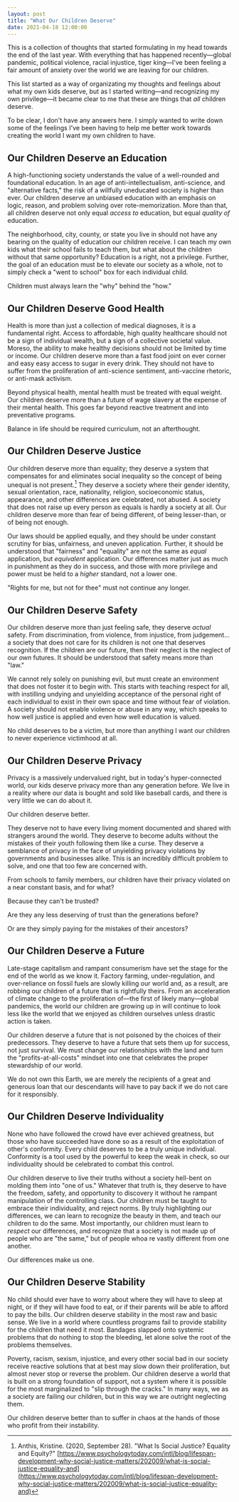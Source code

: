 ```yaml
---
layout: post
title: "What Our Children Deserve"
date: 2021-04-18 12:00:00
---
```


This is a collection of thoughts that started formulating in my head towards the end of the last year. With everything that has happened recently—global pandemic, political violence, racial injustice, tiger king—I've been feeling a fair amount of anxiety over the world we are leaving for our children.

This list started as a way of organizating my thoughts and feelings about what my own kids deserve, but as I started writing—and recognizing my own privilege—it became clear to me that these are things that _all_ children deserve.

To be clear, I don't have any answers here. I simply wanted to write down some of the feelings I've been having to help me better work towards creating the world I want my own children to have.

## Our Children Deserve an Education

A high-functioning society understands the value of a well-rounded and foundational education. In an age of anti-intellectualism, anti-science, and "alternative facts," the risk of a willfully uneducated society is higher than ever. Our children deserve an unbiased education with an emphasis on logic, reason, and problem solving over rote-memorization. More than that, all children deserve not only equal _access to_ education, but equal _quality of_ education.

The neighborhood, city, county, or state you live in should not have any bearing on the quality of education our children receive. I can teach my own kids what their school fails to teach them, but what about the children without that same opportunity? Education is a right, not a privilege. Further, the goal of an education must be to elevate our society as a whole, not to simply check a "went to school" box for each individual child.

Children must always learn the "why" behind the "how."

## Our Children Deserve Good Health

Health is more than just a collection of medical diagnoses, it is a fundamental right. Access to affordable, high quality healthcare should not be a sign of individual wealth, but a sign of a collective societal value. Moreso, the ability to make healthy decisions should not be limited by time or income. Our children deserve more than a fast food joint on ever corner and easy easy access to sugar in every drink. They should not have to suffer from the proliferation of anti-science sentiment, anti-vaccine rhetoric, or anti-mask activism.

Beyond physical health, mental health must be treated with equal weight. Our children deserve more than a future of wage slavery at the expense of their mental health. This goes far beyond reactive treatment and into preventative programs.

Balance in life should be required curriculum, not an afterthought.

## Our Children Deserve Justice

Our children deserve more than equality; they deserve a system that compensates for and eliminates social inequality so the concept of being unequal is not present.[^equality] They deserve a society where their gender identity, sexual orientation, race, nationality, religion, socioeconomic status, appearance, and other differences are celebrated, not abused. A society that does not raise up every person as equals is hardly a society at all. Our children deserve more than fear of being different, of being lesser-than, or of being not enough.

Our laws should be applied equally, and they should be under constant scrutiny for bias, unfairness, and uneven application. Further, it should be understood that "fairness" and "equality" are not the same as _equal_ application, but _equivalent_ application. Our differences matter just as much in punishment as they do in success, and those with more privilege and power must be held to a _higher_ standard, not a lower one.

"Rights for me, but not for thee" must not continue any longer.

[^equality]: Anthis, Kristine. (2020, September 28). "What Is Social Justice? Equality and Equity?" [https://www.psychologytoday.com/intl/blog/lifespan-development-why-social-justice-matters/202009/what-is-social-justice-equality-and](https://www.psychologytoday.com/intl/blog/lifespan-development-why-social-justice-matters/202009/what-is-social-justice-equality-and)

## Our Children Deserve Safety

Our children deserve more than just feeling safe, they deserve _actual_ safety. From discrimination, from violence, from injustice, from judgement... a society that does not care for its children is not one that deserves recognition. If the children are our future, then their neglect is the neglect of our _own_ futures. It should be understood that safety means more than "law."

We cannot rely solely on punishing evil, but must create an environment that does not foster it to begin with. This starts with teaching respect for all, with instilling undying and unyielding acceptance of the personal right of each individual to exist in their own space and time without fear of violation. A society should not enable violence or abuse in any way, which speaks to how well justice is applied and even how well education is valued.

No child deserves to be a victim, but more than anything I want our children to never experience victimhood at all.

## Our Children Deserve Privacy

Privacy is a massively undervalued right, but in today's hyper-connected world, our kids deserve privacy more than any generation before. We live in a reality where our data is bought and sold like baseball cards, and there is very little we can do about it.

Our children deserve better.

They deserve not to have every living moment documented and shared with strangers around the world. They deserve to become adults without the mistakes of their youth following them like a curse. They deserve a semblance of privacy in the face of unyielding privacy violations by governments and businesses alike. This is an incredibly difficult problem to solve, and one that too few are concerned with.

From schools to family members, our children have their privacy violated on a near constant basis, and for what?

Because they can't be trusted?

Are they any less deserving of trust than the generations before?

Or are they simply paying for the mistakes of their ancestors?

## Our Children Deserve a Future

Late-stage capitalism and rampant consumerism have set the stage for the end of the world as we know it. Factory farming, under-regulation, and over-reliance on fossil fuels are slowly killing our world and, as a result, are robbing our children of a future that is rightfully theirs. From an acceleration of climate change to the proliferation of—the first of likely many—global pandemics, the world our children are growing up in will continue to look less like the world that we enjoyed as children ourselves unless drastic action is taken.

Our children deserve a future that is not poisoned by the choices of their predecessors. They deserve to have a future that sets them up for success, not just survival. We must change our relationships with the land and turn the "profits-at-all-costs" mindset into one that celebrates the proper stewardship of our world.

We do not own this Earth, we are merely the recipients of a great and generous loan that our descendants will have to pay back if we do not care for it responsibly.

## Our Children Deserve Individuality

None who have followed the crowd have ever achieved greatness, but those who have succeeded have done so as a result of the exploitation of other's conformity. Every child deserves to be a truly unique individual. Conformity is a tool used by the powerful to keep the weak in check, so our individuality should be celebrated to combat this control.

Our children deserve to live their truths without a society hell-bent on molding them into "one of us." Whatever that truth is, they deserve to have the freedom, safety, and opportunity to discovery it without he rampant manipulation of the controlling class. Our children must be taught to embrace their individuality, and reject norms. By truly highlighting our differences, we can learn to recognize the beauty in them, and teach our children to do the same. Most importantly, our children must learn to _respect_ our differences, and recognize that a society is not made up of people who are "the same," but of people whoa re vastly different from one another.

Our differences make us one.

## Our Children Deserve Stability

No child should ever have to worry about where they will have to sleep at night, or if they will have food to eat, or if their parents will be able to afford to pay the bills. Our children deserve stability in the most raw and basic sense. We live in a world where countless programs fail to provide stability for the children that need it most. Bandages slapped onto systemic problems that do nothing to stop the bleeding, let alone solve the root of the problems themselves.

Poverty, racism, sexism, injustice, and every other social bad in our society receive reactive solutions that at best may slow down their proliferation, but almost never stop or reverse the problem. Our children deserve a world that is built on a strong foundation of support, not a system where it is possible for the most marginalized to "slip through the cracks." In many ways, we as a society are failing our children, but in this way we are outright neglecting them.

Our children deserve better than to suffer in chaos at the hands of those who profit from their instability.